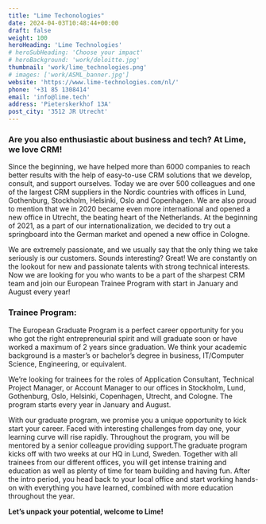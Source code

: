 ```yaml
---
title: "Lime Techonologies"
date: 2024-04-03T10:48:44+00:00
draft: false
weight: 100
heroHeading: 'Lime Technologies'
# heroSubHeading: 'Choose your impact'
# heroBackground: 'work/deloitte.jpg'
thumbnail: 'work/lime_technologies.png'
# images: ['work/ASML_banner.jpg']
website: 'https://www.lime-technologies.com/nl/'
phone: '+31 85 1308414'
email: 'info@lime.tech'
address: 'Pieterskerkhof 13A'
post_city: '3512 JR Utrecht'
---
```


### Are you also enthusiastic about business and tech? At Lime, we love CRM!

Since the beginning, we have helped more than 6000 companies to reach better results with the help of easy-to-use CRM solutions that we develop, consult, and support ourselves. Today we are over 500 colleagues and one of the largest CRM suppliers in the Nordic countries with offices in Lund, Gothenburg, Stockholm, Helsinki, Oslo and Copenhagen. We are also proud to mention that we in 2020 became even more international and opened a new office in Utrecht, the beating heart of the Netherlands. At the beginning of 2021, as a part of our internationalization, we decided to try out a springboard into the German market and opened a new office in Cologne.

We are extremely passionate, and we usually say that the only thing we take seriously is our customers. Sounds interesting? Great! We are constantly on the lookout for new and passionate talents with strong technical interests. Now we are looking for you who wants to be a part of the sharpest CRM team and join our European Trainee Program with start in January and August every year!

### Trainee Program:

The European Graduate Program is a perfect career opportunity for you who got the right entrepreneurial spirit and will graduate soon or have worked a maximum of 2 years since graduation. We think your academic background is a master’s or bachelor’s degree in business, IT/Computer Science, Engineering, or equivalent.

We’re looking for trainees for the roles of Application Consultant, Technical Project Manager, or Account Manager to our offices in Stockholm, Lund, Gothenburg, Oslo, Helsinki, Copenhagen, Utrecht, and Cologne. The program starts every year in January and August.

With our graduate program, we promise you a unique opportunity to kick start your career. Faced with interesting challenges from day one, your learning curve will rise rapidly. Throughout the program, you will be mentored by a senior colleague providing support.The graduate program kicks off with two weeks at our HQ in Lund, Sweden. Together with all trainees from our different offices, you will get intense training and education as well as plenty of time for team building and having fun. After the intro period, you head back to your local office and start working hands-on with everything you have learned, combined with more education throughout the year.

**Let’s unpack your potential, welcome to Lime!**